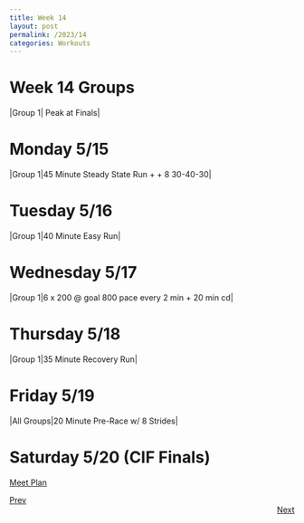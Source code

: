 ```yaml
---
title: Week 14
layout: post
permalink: /2023/14
categories: Workouts
---
```



# Week 14 Groups

|Group 1| Peak at Finals|

# Monday 5/15

|Group 1|45 Minute Steady State Run + + 8 30-40-30| 

# Tuesday 5/16

|Group 1|40 Minute Easy Run| 

# Wednesday 5/17 

|Group 1|6 x 200 @ goal 800 pace every 2 min + 20 min cd|

# Thursday 5/18

|Group 1|35 Minute Recovery Run|

# Friday 5/19 

|All Groups|20 Minute Pre-Race w/ 8 Strides|

# Saturday 5/20 (CIF Finals)

[Meet Plan]({{site.baseurl}}/2023/CIFF)

<div style="text-align: left"> <a href="{{site.baseurl}}/2023/13">Prev</a></div> 
<div style="text-align: right"> <a href="{{site.baseurl}}/2023/15">Next</a></div>